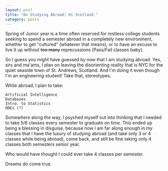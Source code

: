 ```yaml
---
layout: post
title: "On Studying Abroad: Hi Scotland."
category: posts
---
```


Spring of Junior year is a time often reserved for restless college students seeking to spend a semester abroad in a completely new environment, whether to get "cultured" (whatever that means), or to have an excuse to live it up without ~~too many~~ reprecussions (Pass/Fail classes baby). 

So I guess you might have guessed by now that I am studying abroad. Yes, sirs and ma'ams, I plan on leaving the disorienting reality that is NYC for the quiet seaside town of St. Andrews, Scotland. And I'm doing it even though I'm an engineering student! Take that, stereotypes.

While abroad, I plan to take:

	Artificial Intelligence
	Databases
	Intro. to Statistics
	ODEs (?)

Somewhere along the way, I psyched myself out into thinking that I needed to take 5/6 classes every semester to graduate on time. This ended up being a blessing in disguise, because now I am far along enough in my classes that I have the luxury of studying abroad (and take only 3 or 4 classes while being abroad), come back, and still be fine taking only 4 classes both semesters senior year. 

Who would have thought I could ever take 4 classes per semester. 

Dreams do come true.